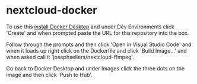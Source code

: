 # nextcloud-docker

To use this [install Docker Desktop](https://docs.docker.com/desktop/install/ubuntu/) and under Dev Environments click 'Create' and when prompted paste the URL for this repository into the box. 

Follow through the prompts and then click 'Open in Visual Studio Code' and when it loads up right click on the Dockerfile and click 'Build Image...' and when asked call it 'josephsellers/nextcloud-ffmpeg'. 

Go back to Docker Desktop and under Images click the three dots on the image and then click 'Push to Hub'.
